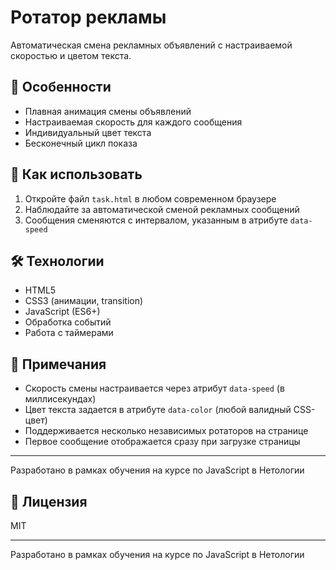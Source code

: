 # Ротатор рекламы

Автоматическая смена рекламных объявлений с настраиваемой скоростью и цветом текста.

## 🎯 Особенности

- Плавная анимация смены объявлений
- Настраиваемая скорость для каждого сообщения
- Индивидуальный цвет текста
- Бесконечный цикл показа

## 🚀 Как использовать

1. Откройте файл `task.html` в любом современном браузере
2. Наблюдайте за автоматической сменой рекламных сообщений
3. Сообщения сменяются с интервалом, указанным в атрибуте `data-speed`

## 🛠 Технологии

- HTML5
- CSS3 (анимации, transition)
- JavaScript (ES6+)
- Обработка событий
- Работа с таймерами

## 📝 Примечания

- Скорость смены настраивается через атрибут `data-speed` (в миллисекундах)
- Цвет текста задается в атрибуте `data-color` (любой валидный CSS-цвет)
- Поддерживается несколько независимых ротаторов на странице
- Первое сообщение отображается сразу при загрузке страницы

---

Разработано в рамках обучения на курсе по JavaScript в Нетологии

## 📝 Лицензия

MIT

---

Разработано в рамках обучения на курсе по JavaScript в Нетологии

